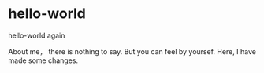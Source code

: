 # hello-world
hello-world again

About me， there is nothing to say. But you can feel by yoursef.
Here, I have made some changes.
